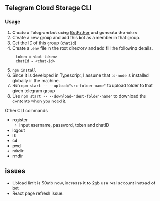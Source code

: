 ## Telegram Cloud Storage CLI

### Usage

1.  Create a Telegram bot using [BotFather](https://t.me/botfather) and generate the `token`
2.  Create a new group and add this bot as a member in that group.
3.  Get the ID of this group (`chatId`)
4.  Create a `.env` file in the root directory and add fill the following details.

```
     token = <bot-token>
     chatId = <chat-id>
```

5.  `npm install`
6.  Since it is developed in Typescript, I assume that `ts-node` is installed globally in the machine.
7.  Run `npm start -- --upload="src-folder-name"` to upload folder to that given telegram group
8.  Use `npm start -- --download="dest-folder-name"` to download the contents when you need it.

<!-- https://api.telegram.org/bot692564636:AAFPToeWo4-f132zRNalvT88dOjJhfGJJjU/getUpdates -->

Other CLI commands

- register
  - input username, password, token and chatID
- logout
- ls
- cd
- pwd
- mkdir
- rmdir

## issues

- Upload limit is 50mb now, increase it to 2gb use real account instead of bot
- React page refresh issue.
